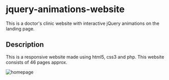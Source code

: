# jquery-animations-website

This is a doctor's clinic website with interactive jQuery animations on the landing page.

## Description

This is a responsive website made using html5, css3 and php. This website consists of 46 pages approx.

![homepage](https://github.com/user-attachments/assets/ba8463dc-b4da-4d16-bad3-497770066743)


